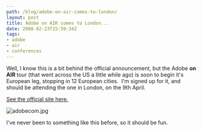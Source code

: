 ```yaml
---
path: /blog/adobe-on-air-comes-to-london/
layout: post
title: Adobe on AIR comes to London...
date: 2008-02-23T15:59:34Z
tags:
- adobe
- air
- conferences
---
```


Well, I know this is a bit behind the official announcement, but the Adobe **on AIR** tour (that went across the US a little while ago) is soon to begin it's European leg, stopping in 12 European cities.  I'm signed up for it, and should be attending the one in London, on the 9th April.

[See the official site here.](http://onair.adobe.com/schedule/cities/london.php "Open link in a new window")

![adobecom.jpg](http://uploads.psyked.co.uk/2008/02/adobecom.jpg)

I've never been to something like this before, so it should be fun.